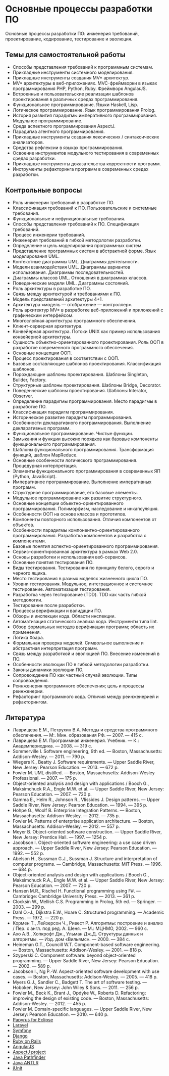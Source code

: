 # Основные процессы разработки ПО

Основные процессы разработки ПО: инженерия требований, проектирование, кодирование, тестирование
и эволюция.

<!--list-->

## Темы для самостоятельной работы

  * Способы представления требований к программным системам.
  * Прикладные инструменты системного моделирования.
  * Прикладные инструменты создания MV* архитектур.
  * MV* архитектуры в веб-приложениях. MVC-фреймворки в языках программирования PHP, Python, Ruby. Фреймворк AngularJS.
  * Встроенные и пользовательские реализации шаблонов проектирования в различных средах программирования.
  * Функциональное программирование. Языки Haskell, Lisp.
  * Логическое программирование. Язык программирования Prolog.
  * История развития парадигмы императивного программирования. Модульное программирование.
  * Среда аспектного программирования AspectJ.
  * Парадигма агентного программирования.
  * Прикладные инструменты создания лексических / синтаксических анализаторов.
  * Средства рефлексии в языках программирования.
  * Освоение инструментов модульного тестирования в современных средах разработки.
  * Прикладные инструменты доказательства корректности программ.
  * Инструменты рефакторинга программ в современных средах разработки.

## Контрольные вопросы

  * Роль инженерии требований в разработке ПО.
  * Классификация требований к ПО. Пользовательские и системные требования.
  * Функциональные и нефункциональные требования.
  * Способы представления требований к ПО. Спецификация требований.
  * Процесс инженерии требований.
  * Инженерия требований в гибкой методологии разработки.
  * Определение и цель моделирования программных систем.
  * Представление программных систем в абстрактной форме. Язык моделирования UML.
  * Контекстные диаграммы UML. Диаграммы деятельности.
  * Модели взаимодействия UML. Диаграммы вариантов использования. Диаграммы последовательностей.
  * Диаграммы классов UML. Отношения в диаграммах классов.
  * Поведенческие модели UML. Диаграммы состояний.
  * Роль архитектуры в разработке ПО.
  * Связь между архитектурой и требованиями к ПО.
  * Модель представлений архитектуры 4+1.
  * Архитектура «модель — отображение — контроллер».
  * Роль архитектур MV* в разработке веб-приложений и приложений с графическим интерфейсом.
  * Многослойная архитектура программного обеспечения.
  * Клиент-серверная архитектура.
  * Конвейерная архитектура. Потоки UNIX как пример использования конвейерной архитектуры.
  * Сущность объектно-ориентированного проектирования. Роль ООП в разработке современного программного обеспечения.
  * Основные концепции ООП.
  * Процесс проектирования в соответствии с ООП.
  * Базовые составляющие шаблонов проектирования. Классификация шаблонов.
  * Порождающие шаблоны проектирования. Шаблоны Singleton, Builder, Factory.
  * Структурные шаблоны проектирования. Шаблоны Bridge, Decorator.
  * Поведенческие шаблоны проектирования. Шаблоны Interator, Observer.
  * Определение парадигмы программирования. Место парадигмы в разработке ПО.
  * Классификация парадигм программирования.
  * Историческое развитие парадигм программирования.
  * Особенности декларативного программирования. Выполнение декларативных программ.
  * Функциональное программирование. Чистые функции.
  * Замыкания и функции высоких порядков как базовые компоненты функционального программирования.
  * Шаблоны функционального программирования. Трансформация функций, шаблон MapReduce.
  * Основные особенности логического программирования. Процедурная интерпретация.
  * Элементы функционального программирования в современных ЯП (Python, JavaScript).
  * Императивное программирование. Выполнение императивных программ.
  * Структурное программирование, его базовые элементы.
  * Модульное программирование как развитие структурного.
  * Основные концепции объектно-ориентированного программирования. Полиморфизм, наследование и инкапсуляция.
  * Особенности ООП на основе классов и прототипов.
  * Компоненты повторного использования. Отличия компонентов от объектов.
  * Особенности парадигмы компонентно-ориентированного программирования. Разработка компонентов и разработка с компонентами.
  * Базовые понятия аспектно-ориентированного программирования.
  * Сервис-ориентированная архитектура в рамках Web 2.0.
  * Основы разработки и использования веб-сервисов.
  * Основные понятия тестирования ПО.
  * Виды тестирования. Тестирования по принципу белого, серого и черного ящика.
  * Место тестирования в разных моделях жизненного цикла ПО.
  * Уровни тестирования. Модульное, интеграционное и системное тестирование. Автоматизация тестирования.
  * Разработка через тестирование (TDD). TDD как часть гибкой методологии.
  * Тестирование после разработки.
  * Процессы верификации и валидации ПО.
  * Обзоры и инспекции кода. Области инспекции.
  * Автоматизация статического анализа кода. Инструменты типа lint.
  * Обзор формальных методов верификации программ; область их применения.
  * Логика Хоара.
  * Формальная проверка моделей. Символьное выполнение и абстрактная интерпретация программ.
  * Связь между разработкой и эволюцией ПО. Внесение изменений в ПО.
  * Особенности эволюции ПО в гибкой методологии разработки.
  * Законы динамики эволюции ПО.
  * Сопровождение ПО как частный случай эволюции. Типы сопровождения.
  * Реинженерия программного обеспечения; цель и процессы реинженерии.
  * Рефакторинг программного кода. Отличия между реинженерией и рефакторингом.

## Литература

  * Лаврищева Е.М., Петрухин В.А. Методы и средства программного обеспечения. — М:. Мин. образования РФ. — 2007. — 415 с.
  * Лаврищева Е.М. Программная инженерия. Учебник. — К.: Академпериодика. — 2008. — 319 с.
  * Sommerville I. Software engineering, 9th ed. — Boston, Massachusetts: Addison-Wesley. — 2011. — 790 p.
  * Wiegers K., Beatty J. Software requirements. — Upper Saddle River, New Jersey: Pearson Education. — 2013. — 672 p.
  * Fowler M. UML distilled. — Boston, Massachusetts: Addison-Wesley Professional. — 2007. — 175 p.
  * Object-oriented analysis and design with applications / Booch G., Maksimchuck R.A., Engle M.W. et al. — Upper Saddle River, New Jersey: Pearson Education. — 2007. — 720 p.
  * Gamma E., Helm R., Johnson R., Vlissides J. Design patterns. — Upper Saddle River, New Jersey: Pearson Education. — 1994. — 395 p.
  * Hohpe G., Woolf B. Enterprise Integration Patterns. — Boston, Massachusetts: Addison-Wesley. — 2012. — 735 p.
  * Fowler M. Patterns of enterprise application architecture. — Boston, Massachusetts: Addison-Wesley. — 2012. — 557 p.
  * Meyer B. Object-oriented software construction. — Upper Saddle River, New Jersey: Prentice Hall. — 1997. — 1254 p.
  * Jacobson I. Object-oriented software engineering: a use case driven approach. — Upper Saddle River, New Jersey: Pearson Education. — 1992. — 552 p.
  * Abelson H., Sussman G.J., Sussman J. Structure and interpretation of computer programs. — Cambridge, Massachusetts: MIT Press. — 1996. — 684 p.
  * Object-oriented analysis and design with applications / Booch G., Maksimchuck R.A., Engle M.W. et al. — Upper Saddle River, New Jersey: Pearson Education. — 2007. — 720 p.
  * Hansen M.R., Rischel H. Functional programming using F#. — Cambridge: Cambridge University Press. — 2013. — 361 p.
  * Clocksin W., Mellish C.S. Programming in Prolog, 5th ed. — Springer. — 2003. — 299 p.
  * Dahl O.-J., Dijkstra E.W., Hoare C. Structured programming. — Academic Press. — 1972. — 220 p.
  * Кормен Т., Лейзерсон Ч., Ривест Р. Алгоритмы: построение и анализ / Пер. с англ. под ред. А. Шеня. — М.: МЦНМО, 2002. — 960 с.
  * Ахо А.В., Хопкрофт Дж., Ульман Дж.Д. Структуры данных и алгоритмы. — Изд. дом «Вильямс». — 2000. — 384 с.
  * Heineman G.T., Councill W.T. Component-based software engineering. — Boston, Massachusetts: Addison-Wesley. — 2001. — 818 p.
  * Szyperski C. Component software: beyond object-oriented programming. — Upper Saddle River, New Jersey: Pearson Education. — 2002. — 589 p.
  * Jacobson I., Ng P.-W. Aspect-oriented software development with use cases. — Boston, Massachusetts: Addison-Wesley. — 2005. — 418 p.
  * Myers G.J., Sandler C., Badgett T. The art of software testing. — Hoboken, New Jersey: John Wiley & Sons. — 2011. — 256 p.
  * Fowler M., Beck K., Brant J., Opdyke W., Roberts D. Refactoring: improving the design of existing code. — Boston, Massachusetts: Addison-Wesley. — 2012. — 455 p.
  * Fowler M. Domain-specific languages. — Upper Saddle River, New Jersey: Pearson Education. — 2010. — 640 p.
  * [Papyrus for Eclipse][papyrus]
  * [Laravel][laravel]
  * [Symfony][symfony]
  * [Django][django]
  * [Ruby on Rails][ror]
  * [AngularJS][angular]
  * [AspectJ project][aspectj]
  * [Java Pathfinder][jpf]
  * [Java ANTLR][antlr]
  * [jUnit][junit]

[papyrus]: https://eclipse.org/papyrus/
[laravel]: https://laravel.com/
[symfony]: https://symfony.com/
[django]: https://www.djangoproject.com/
[ror]: http://rubyonrails.org/
[angular]: https://angular.io/
[aspectj]: https://eclipse.org/aspectj/
[jpf]: http://babelfish.arc.nasa.gov/trac/jpf
[antlr]: http://www.antlr.org/
[junit]: http://junit.org/
